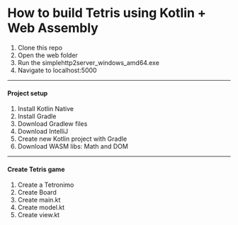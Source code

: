 # How to build Tetris using Kotlin + Web Assembly

1. Clone this repo
2. Open the web folder
3. Run the simplehttp2server_windows_amd64.exe
4. Navigate to localhost:5000

-----------------------------------------

#### Project setup
1. Install Kotlin Native
2. Install Gradle
3. Download Gradlew files
4. Download IntelliJ
5. Create new Kotlin project with Gradle
6. Download WASM libs: Math and DOM
-----------------------------------------
#### Create Tetris game
1. Create a Tetronimo
2. Create Board
3. Create main.kt
4. Create model.kt
5. Create view.kt
